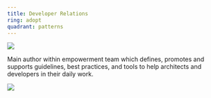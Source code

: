 ```yaml
---
title: Developer Relations
ring: adopt
quadrant: patterns
---
```


![](https://img.shields.io/badge/empowerment-19967d?logo=serverfault&logoColor=000&style=flat)

Main author within empowerment team which defines, promotes and supports guidelines, best practices, and tools to help architects and developers in their daily work.

![](/img/2023-08-02/devrel.png)